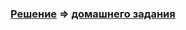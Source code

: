 ### [Решение](https://github.com/Cliffart44/Java_hw_3.5/tree/manager_rich) => [домашнего задания](https://github.com/netology-code/javaqa-homeworks/tree/master/inheritance#%D0%B7%D0%B0%D0%B4%D0%B0%D1%87%D0%B0-2---%D0%BC%D0%B5%D0%BD%D0%B5%D0%B4%D0%B6%D0%B5%D1%80-%D1%82%D0%BE%D0%B2%D0%B0%D1%80%D0%BE%D0%B2-rich-model)